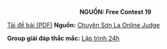 **<center>NGUỒN: Free Contest 19</center>**

[Tải đề bài (PDF)](/statements/2131/RUN.pdf)
**Nguồn:** [Chuyên Sơn La Online Judge](http://csloj.ddns.net/)

**Group giải đáp thắc mắc:** [Lập trình 24h](https://www.facebook.com/groups/1386904321519984)